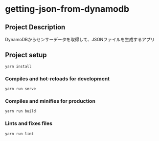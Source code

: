 # getting-json-from-dynamodb

## Project Description

DynamoDBからセンサーデータを取得して、JSONファイルを生成するアプリ

## Project setup
```
yarn install
```

### Compiles and hot-reloads for development
```
yarn run serve
```

### Compiles and minifies for production
```
yarn run build
```

### Lints and fixes files
```
yarn run lint
```
